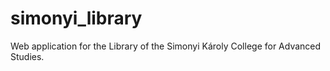 simonyi_library
===============

Web application for the Library of the Simonyi Károly College for Advanced Studies.
